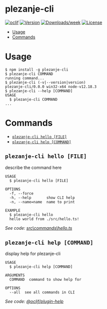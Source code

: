 plezanje-cli
============



[![oclif](https://img.shields.io/badge/cli-oclif-brightgreen.svg)](https://oclif.io)
[![Version](https://img.shields.io/npm/v/plezanje-cli.svg)](https://npmjs.org/package/plezanje-cli)
[![Downloads/week](https://img.shields.io/npm/dw/plezanje-cli.svg)](https://npmjs.org/package/plezanje-cli)
[![License](https://img.shields.io/npm/l/plezanje-cli.svg)](https://github.com/demshy/plezanje-cli/blob/master/package.json)

<!-- toc -->
* [Usage](#usage)
* [Commands](#commands)
<!-- tocstop -->
# Usage
<!-- usage -->
```sh-session
$ npm install -g plezanje-cli
$ plezanje-cli COMMAND
running command...
$ plezanje-cli (-v|--version|version)
plezanje-cli/0.0.0 win32-x64 node-v12.18.3
$ plezanje-cli --help [COMMAND]
USAGE
  $ plezanje-cli COMMAND
...
```
<!-- usagestop -->
# Commands
<!-- commands -->
* [`plezanje-cli hello [FILE]`](#plezanje-cli-hello-file)
* [`plezanje-cli help [COMMAND]`](#plezanje-cli-help-command)

## `plezanje-cli hello [FILE]`

describe the command here

```
USAGE
  $ plezanje-cli hello [FILE]

OPTIONS
  -f, --force
  -h, --help       show CLI help
  -n, --name=name  name to print

EXAMPLE
  $ plezanje-cli hello
  hello world from ./src/hello.ts!
```

_See code: [src\commands\hello.ts](https://github.com/demshy/plezanje-cli/blob/v0.0.0/src\commands\hello.ts)_

## `plezanje-cli help [COMMAND]`

display help for plezanje-cli

```
USAGE
  $ plezanje-cli help [COMMAND]

ARGUMENTS
  COMMAND  command to show help for

OPTIONS
  --all  see all commands in CLI
```

_See code: [@oclif/plugin-help](https://github.com/oclif/plugin-help/blob/v3.2.0/src\commands\help.ts)_
<!-- commandsstop -->
